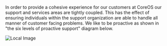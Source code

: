 In order to provide a cohesive experience for our customers at CoreOS our support and services areas are tightly coupled. This has the effect of ensuring individuals within the support organization are able to handle all manner of customer facing problems. We like to be proactive as shown in "the six levels of proactive support" diagram below.



![Local Image](./images/the-six-levels-of-proactive-support.png>)

